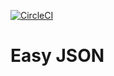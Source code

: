 [![CircleCI](https://circleci.com/gh/Meowzz95/easyJson.svg?style=shield)](https://circleci.com/gh/Meowzz95/easyJson)

# Easy JSON
